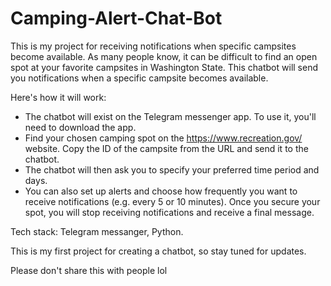 # Camping-Alert-Chat-Bot
This is my project for receiving notifications when specific campsites become available. As many people know, it can be difficult to find an open spot at your favorite campsites in Washington State. This chatbot will send you notifications when a specific campsite becomes available.

Here's how it will work:

- The chatbot will exist on the Telegram messenger app. To use it, you'll need to download the app.
- Find your chosen camping spot on the https://www.recreation.gov/ website. Copy the ID of the campsite from the URL and send it to the chatbot.
- The chatbot will then ask you to specify your preferred time period and days.
- You can also set up alerts and choose how frequently you want to receive notifications (e.g. every 5 or 10 minutes). Once you secure your spot, you will stop receiving notifications and receive a final message.

Tech stack: Telegram messanger, Python.

This is my first project for creating a chatbot, so stay tuned for updates.

Please don't share this with people lol  
